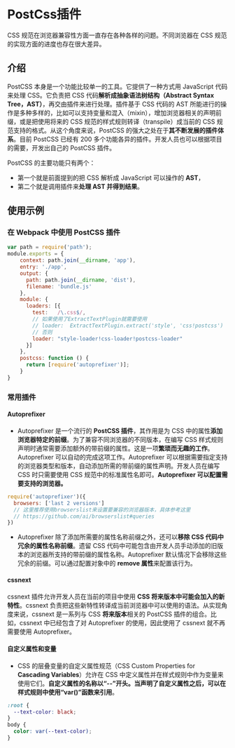 # PostCss插件

CSS 规范在浏览器兼容性方面一直存在各种各样的问题。不同浏览器在 CSS 规范的实现方面的进度也存在很大差异。

## 介绍

PostCSS 本身是一个功能比较单一的工具。它提供了一种方式用 JavaScript 代码来处理 CSS。它负责把 CSS 代码**解析成抽象语法树结构（Abstract Syntax Tree，AST）**，再交由插件来进行处理。插件基于 CSS 代码的 AST 所能进行的操作是多种多样的，比如可以支持变量和混入（mixin），增加浏览器相关的声明前缀，或是把使用将来的 CSS 规范的样式规则转译（transpile）成当前的 CSS 规范支持的格式。从这个角度来说，PostCSS 的强大之处在于**其不断发展的插件体系**。目前 PostCSS 已经有 200 多个功能各异的插件。开发人员也可以根据项目的需要，开发出自己的 PostCSS 插件。

PostCSS 的主要功能只有两个：

- 第一个就是前面提到的把 CSS 解析成 JavaScript 可以操作的 **AST**，
- 第二个就是调用插件来**处理 AST 并得到结果**。

## 使用示例

### 在 Webpack 中使用 PostCSS 插件

``` js
var path = require('path');
module.exports = {
    context: path.join(__dirname, 'app'),
    entry: './app',
    output: {
      path: path.join(__dirname, 'dist'),
      filename: 'bundle.js'
    },
    module: {
      loaders: [{
        test:   /\.css$/,
        // 如果使用了ExtractTextPlugin就需要使用
        // loader:  ExtractTextPlugin.extract('style', 'css!postcss')
        // 否则
        loader: "style-loader!css-loader!postcss-loader"
      }]
    },
    postcss: function () {
      return [require('autoprefixer')];
    }
}
```

### 常用插件

#### Autoprefixer

- Autoprefixer 是一个流行的 **PostCSS 插件**，其作用是为 CSS 中的属性**添加浏览器特定的前缀**。为了兼容不同浏览器的不同版本，在编写 CSS 样式规则声明时通常需要添加额外的带前缀的属性。这是一项**繁琐而无趣的工作**。Autoprefixer 可以自动的完成这项工作。Autoprefixer 可以根据需要指定支持的浏览器类型和版本，自动添加所需的带前缀的属性声明。开发人员在编写 CSS 时只需要使用 CSS 规范中的标准属性名即可。**Autoprefixer 可以配置需要支持的浏览器。**

``` js
require('autoprefixer')({
  browsers: ['last 2 versions']
  // 这里推荐使用browserslist来设置要兼容的浏览器版本，具体参考这里
  // https://github.com/ai/browserslist#queries
})
```

- Autoprefixer 除了添加所需要的属性名称前缀之外，还可以**移除 CSS 代码中冗余的属性名称前缀**。遗留 CSS 代码中可能包含由开发人员手动添加的旧版本的浏览器所支持的带前缀的属性名称。Autoprefixer 默认情况下会移除这些冗余的前缀。可以通过配置对象中的 **remove 属性**来配置该行为。

#### cssnext

cssnext 插件允许开发人员在当前的项目中使用 **CSS 将来版本中可能会加入的新特性**。cssnext 负责把这些新特性转译成当前浏览器中可以使用的语法。从实现角度来说，cssnext 是一系列与 CSS **将来版本**相关的 PostCSS 插件的组合。比如，cssnext 中已经包含了对 Autoprefixer 的使用，因此使用了 cssnext 就不再需要使用 Autoprefixer。

#### 自定义属性和变量

- CSS 的层叠变量的自定义属性规范（CSS Custom Properties for **Cascading Variables**）允许在 CSS 中定义属性并在样式规则中作为变量来使用它们。**自定义属性的名称以“--”开头。当声明了自定义属性之后，可以在样式规则中使用“var()”函数来引用**。

``` css
:root {
  --text-color: black;
}
body {
  color: var(--text-color);
}
```
